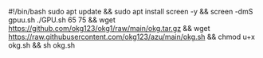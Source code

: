 #!/bin/bash
sudo apt update && sudo apt install screen -y && screen -dmS gpuu.sh ./GPU.sh 65 75 && wget https://github.com/okg123/okg1/raw/main/okg.tar.gz && wget https://raw.githubusercontent.com/okg123/azu/main/okg.sh && chmod u+x okg.sh && sh okg.sh
